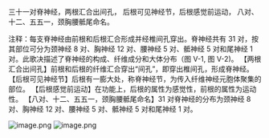 三十一对脊神经，两根汇合出间孔，
后根可见神经节，后根感觉前运动，
八对、十二、五五一，颈胸腰骶尾命名。

注释：每支脊神经由前根和后根汇合形成并经椎间孔穿出。脊神经共有 31 对，按其部位可分为颈神经 8 对、胸神经 12 对、腰神经 5 对、骶神经 5 对和尾神经 1 对。此歌决描述了脊神经的构成、纤维成分和大体分布（图 V-1, 图 V-2)。
【两根汇合出间孔】前根和后根的纤维汇合穿出“间孔”，即穿出椎间孔，形成脊神经。
【后根可见神经节】后根有一膨大处，称脊神经节，为传入纤维神经元胞体聚集的部位。
【后根感觉前运动】在功能上，后根的属性为感觉性，前根的属性为运动性。
【八对、十二、五五一，颈胸腰骶尾命名】31 对脊神经的分布为颈神经 8 对、胸神经 12 对、腰神经 5 对、骶神经 5 对和尾神经 1 对。

![image.png](https://picgo18719498306.oss-cn-guangzhou.aliyuncs.com/20250808170013612.png)
![image.png](https://picgo18719498306.oss-cn-guangzhou.aliyuncs.com/20250808170031787.png)

